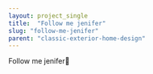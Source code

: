```yaml
---
layout: project_single
title:  "Follow me jenifer"
slug: "follow-me-jenifer"
parent: "classic-exterior-home-design"
---
```

Follow me jenifer🎀